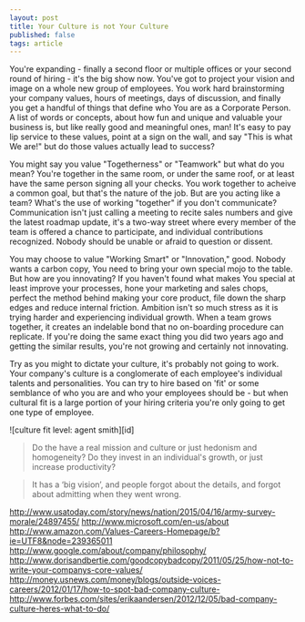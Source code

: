 ```yaml
---
layout: post
title: Your Culture is not Your Culture
published: false
tags: article
---
```


You're expanding - finally a second floor or multiple offices or your second round of hiring - it's the big show now.
You've got to project your vision and image on a whole new group of employees.
You work hard brainstorming your company values, hours of meetings, days of discussion, and finally you get a handful of things that define who You are as a Corporate Person.
A list of words or concepts, about how fun and unique and valuable your business is, but like really good and meaningful ones, man!
It's easy to pay lip service to these values, point at a sign on the wall, and say "This is what We are!" but do those values actually lead to success?

You might say you value "Togetherness" or "Teamwork" but what do you mean?
You're together in the same room, or under the same roof, or at least have the
same person signing all your checks. You work together to acheive a common
goal, but that's the nature of the job. But are you acting like a team? What's the use of working "together"
if you don't communicate? Communication isn't just calling a meeting
to recite sales numbers and give the latest roadmap update, it's a two-way
street where every member of the team is offered a chance to participate, and
individual contributions recognized. Nobody should be unable or afraid to question or dissent.

You may choose to value "Working Smart" or "Innovation," good.
Nobody wants a carbon copy, You need to bring your own special mojo to the table.
But how are you innovating?
If you haven't found what makes You special at least improve your processes, hone your marketing and sales chops, perfect the method behind making your core product, file down the sharp edges and reduce internal friction.
Ambition isn't so much stress as it is trying harder and experiencing individual growth.
When a team grows together, it creates an indelable bond that no on-boarding procedure can replicate.
If you're doing the same exact thing you did two years ago and getting the similar results, you're not growing and certainly not innovating.

Try as you might to dictate your culture, it's probably not going to work.
Your company's culture is a conglomerate of each employee's individual talents and personalities.
You can try to hire based on 'fit' or some semblance of who you are and who your employees should be - but when cultural fit is a large portion of your hiring criteria you're only going to get one type of employee.

![culture fit level: agent smith][id]

> Do the have a real mission and culture or just hedonism and homogeneity? Do they invest in an individual's growth, or just increase productivity?

> It has a ‘big vision’, and people forgot about the details, and forgot about admitting when they went wrong.



http://www.usatoday.com/story/news/nation/2015/04/16/army-survey-morale/24897455/
http://www.microsoft.com/en-us/about
http://www.amazon.com/Values-Careers-Homepage/b?ie=UTF8&node=239365011
http://www.google.com/about/company/philosophy/
http://www.dorisandbertie.com/goodcopybadcopy/2011/05/25/how-not-to-write-your-companys-core-values/
http://money.usnews.com/money/blogs/outside-voices-careers/2012/01/17/how-to-spot-bad-company-culture-
http://www.forbes.com/sites/erikaandersen/2012/12/05/bad-company-culture-heres-what-to-do/
